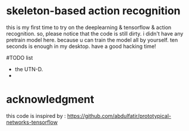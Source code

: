 # skeleton-based action recognition
this is my first time to try on the deeplearning & tensorflow & action recognition. 
so, please notice that the code is still dirty. 
i didn't have any pretrain model here.
because u can train the model all by yourself.
ten seconds is enough in my desktop. 
have a good hacking time! 

#TODO list
- the UTN-D.  
- 

# acknowledgment
this code is inspired by : https://github.com/abdulfatir/prototypical-networks-tensorflow